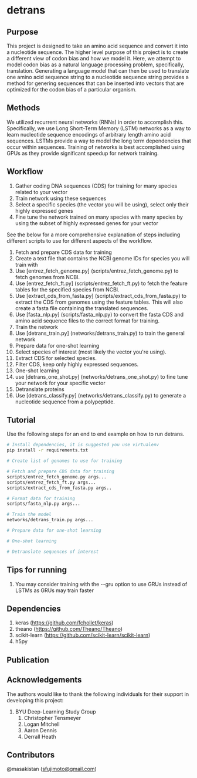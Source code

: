 # detrans

## Purpose

This project is designed to take an amino acid sequence and convert it into a nucleotide sequence.
The higher level purpose of this project is to create a different view of codon bias and how we model it.
Here, we attempt to model codon bias as a natural language processing problem, specifically, translation.
Generating a language model that can then be used to translate one amino acid sequence string to a nucleotide sequence string provides a method for genering sequences that can be inserted into vectors that are optimized for the codon bias of a particular organism.

## Methods

We utilized recurrent neural networks (RNNs) in order to accomplish this.
Specifically, we use Long Short-Term Memory (LSTM) networks as a way to learn nucleotide sequence encodings of arbitrary length amino acid sequences.
LSTMs provide a way to model the long term dependencies that occur within sequences.
Training of networks is best accomplished using GPUs as they provide significant speedup for network training.

## Workflow

1. Gather coding DNA sequences (CDS) for training for many species related to your vector
2. Train network using these sequences
3. Select a specific species (the vector you will be using), select only their highly expressed genes
4. Fine tune the network trained on many species with many species by using the subset of highly expressed genes for your vector

See the below for a more comprehensive explanation of steps including different scripts to use for different aspects of the workflow.

1. Fetch and prepare CDS data for training
  1. Create a text file that contains the NCBI genome IDs for species you will train with
  2. Use [entrez_fetch_genome.py] (scripts/entrez_fetch_genome.py) to fetch genomes from NCBI.
  3. Use [entrez_fetch_ft.py] (scripts/entrez_fetch_ft.py) to fetch the feature tables for the specified species from NCBI.
  4. Use [extract_cds_from_fasta.py] (scripts/extract_cds_from_fasta.py) to extract the CDS from genomes using the feature tables. This will also create a fasta file containing the translated sequences.
  5. Use [fasta_nlp.py] (scripts/fasta_nlp.py) to convert the fasta CDS and amino acid sequence files to the correct format for training.
2. Train the network
  1. Use [detrans_train.py] (networks/detrans_train.py) to train the general network
3. Prepare data for one-shot learning
  1. Select species of interest (most likely the vector you're using).
  2. Extract CDS for selected species.
  3. Filter CDS, keep only highly expressed sequences.
4. One-shot learning
  1. use [detrans_one_shot.py] (networks/detrans_one_shot.py) to fine tune your network for your specific vector
5. Detranslate proteins
  1. Use [detrans_classify.py] (networks/detrans_classify.py) to generate a nucleotide sequence from a polypeptide.

## Tutorial

Use the following steps for an end to end example on how to run detrans.

```bash
# Install dependencies, it is suggested you use virtualenv
pip install -r requirements.txt

# Create list of genomes to use for training

# Fetch and prepare CDS data for training
scripts/entrez_fetch_genome.py args...
scripts/entrez_fetch_ft.py args...
scripts/extract_cds_from_fasta.py args..

# Format data for training
scripts/fasta_nlp.py args...

# Train the model
networks/detrans_train.py args...

# Prepare data for one-shot learning

# One-shot learning

# Detranslate sequences of interest
```

## Tips for running

1. You may consider training with the --gru option to use GRUs instead of LSTMs as GRUs may train faster

## Dependencies

1. keras (https://github.com/fchollet/keras)
2. theano (https://github.com/Theano/Theano)
2. scikit-learn (https://github.com/scikit-learn/scikit-learn)
3. h5py

## Publication

## Acknowledgements

The authors would like to thank the following individuals for their support in developing this project:

1. BYU Deep-Learning Study Group
    1. Christopher Tensmeyer
    2. Logan Mitchell
    3. Aaron Dennis
    4. Derrall Heath

## Contributors
@masakistan (sfujimoto@gmail.com)
